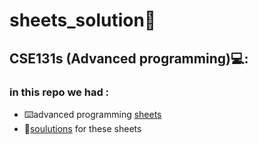 # sheets_solution👋
## **CSE131s** (Advanced programming)💻:
### in this repo we had :
- ⌨️advanced programming [sheets](https://github.com/shahed137003/java/tree/master/sheets)
- 📃[soulutions](https://github.com/shahed137003/java/tree/master/sheets%20solution) for these sheets
